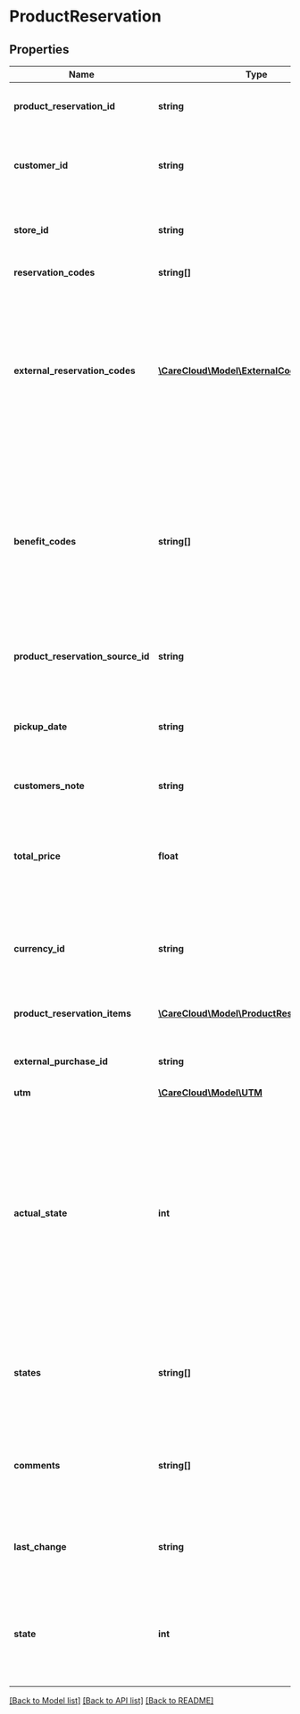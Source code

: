 # ProductReservation

## Properties
Name | Type | Description | Notes
------------ | ------------- | ------------- | -------------
**product_reservation_id** | **string** | The unique id of the product reservation | [optional] 
**customer_id** | **string** | The unique id of the customer, owner of the product reservation | 
**store_id** | **string** | The unique id of the store tied to the reservation | 
**reservation_codes** | **string[]** | Ids of the reservation | [optional] 
**external_reservation_codes** | [**\CareCloud\Model\ExternalCode[]**](ExternalCode.md) | List of external id codes. Id codes can have different sources. For the list of id sources please contact your account manager. | [optional] 
**benefit_codes** | **string[]** | List of the benefit (rewards, vouchers) codes used in a reservation. After the reservation is delivered, all benefits are applied on the customer&#x27;s account | [optional] 
**product_reservation_source_id** | **string** | The unique id of the product reservation source | 
**pickup_date** | **string** | Date of the reservation pickup in the tied store (YYYY-MM-DD) | [optional] 
**customers_note** | **string** | Customer’s note for the merchant | [optional] 
**total_price** | **float** | Total price of reservation If currency_id, than total_price is mandatory | [optional] 
**currency_id** | **string** | Id of the currency. If total_price is set, than currency_id is mandatory | [optional] 
**product_reservation_items** | [**\CareCloud\Model\ProductReservationItem[]**](ProductReservationItem.md) | List of the Product Reservation Items | [optional] 
**external_purchase_id** | **string** | The unique external id of the purchase | [optional] 
**utm** | [**\CareCloud\Model\UTM**](UTM.md) |  | [optional] 
**actual_state** | **int** | Actual state of the product reservation. *Possible values: 0 - Canceled / 1 - Entered / 2 - Accepted / 3 - Ready / 4 - Delivered / 5 - In progress / 6 - Not Picked up / 7 - Ordered / 8 - Being solved /_* | [optional] 
**states** | **string[]** | History of the state values. States are sorted in descending order by time | [optional] 
**comments** | **string[]** | Reservation comments. Comments are sorted in descending order by time | [optional] 
**last_change** | **string** | Date and time of the last change *(YYYY-MM-DD HH:MM:SS)* | [optional] 
**state** | **int** | State of the product reservation *Possible values are: 0 - deleted / 1 - active / 2 - non active* | [optional] 

[[Back to Model list]](../../README.md#documentation-for-models) [[Back to API list]](../../README.md#documentation-for-api-endpoints) [[Back to README]](../../README.md)

